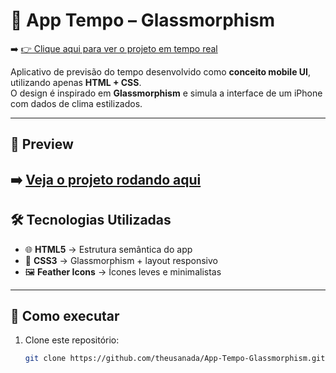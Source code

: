 # 📱 App Tempo – Glassmorphism  

➡️ [👉 Clique aqui para ver o projeto em tempo real](https://theusanada.github.io/App-Tempo-Glassmorphism)  

Aplicativo de previsão do tempo desenvolvido como **conceito mobile UI**, utilizando apenas **HTML + CSS**.  
O design é inspirado em **Glassmorphism** e simula a interface de um iPhone com dados de clima estilizados.  

---

## 📸 Preview  

➡️ [Veja o projeto rodando aqui](https://theusanada.github.io/App-Tempo-Glassmorphism)  
---

## 🛠️ Tecnologias Utilizadas  

- 🌐 **HTML5** → Estrutura semântica do app  
- 🎨 **CSS3** → Glassmorphism + layout responsivo  
- 🖼️ **Feather Icons** → Ícones leves e minimalistas  

---

## 🚀 Como executar  

1. Clone este repositório:  
   ```bash
   git clone https://github.com/theusanada/App-Tempo-Glassmorphism.git
